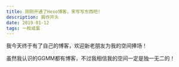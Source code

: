 ```yaml
---
title: 刚刚开通了Hexo博客，来写写东西吧!
description: 屑作开头
date: 2019-01-12
tags: 一枚咸蛋
---
```


我今天终于有了自己的博客，欢迎新老朋友为我的空间捧场！

虽然我认识的GGMM都有博客，不过我相信我的空间一定是独一无二的！